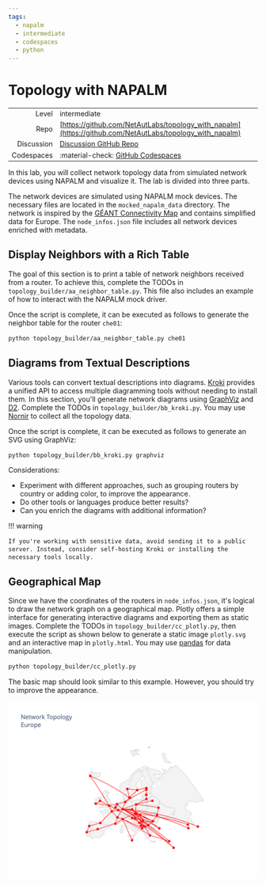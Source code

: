 ```yaml
---
tags:
  - napalm
  - intermediate
  - codespaces
  - python
---
```


# Topology with NAPALM


|             |                                                                                                          |
| ----------: | :--------------------------------------------------------------------------------------------------------|
| Level       | intermediate                                                                                             |
| Repo        | [https://github.com/NetAutLabs/topology_with_napalm](https://github.com/NetAutLabs/topology_with_napalm) |
| Discussion  | [Discussion GitHub Repo](https://github.com/NetAutLabs/topology_with_napalm/discussions)                 |
| Codespaces  | :material-check: [GitHub Codespaces](https://codespaces.new/NetAutLabs/topology_with_napalm)             |


In this lab, you will collect network topology data from simulated network devices using NAPALM and visualize it. The lab is divided into three parts.

The network devices are simulated using NAPALM mock devices. The necessary files are located in the `mocked_napalm_data` directory. The network is inspired by the [GÉANT Connectivity Map](https://map.geant.org/) and contains simplified data for Europe. The `node_infos.json` file includes all network devices enriched with metadata.

## Display Neighbors with a Rich Table

The goal of this section is to print a table of network neighbors received from a router. To achieve this, complete the TODOs in `topology_builder/aa_neighbor_table.py`. This file also includes an example of how to interact with the NAPALM mock driver.

Once the script is complete, it can be executed as follows to generate the neighbor table for the router `che01`:

```bash
python topology_builder/aa_neighbor_table.py che01
```

## Diagrams from Textual Descriptions

Various tools can convert textual descriptions into diagrams. [Kroki](https://kroki.io/) provides a unified API to access multiple diagramming tools without needing to install them. In this section, you'll generate network diagrams using [GraphViz](https://www.graphviz.org/) and [D2](https://github.com/terrastruct/d2). Complete the TODOs in `topology_builder/bb_kroki.py`. You may use [Nornir](https://nornir.readthedocs.io/en/stable/index.html) to collect all the topology data.

Once the script is complete, it can be executed as follows to generate an SVG using GraphViz:

```bash
python topology_builder/bb_kroki.py graphviz
```

Considerations:

- Experiment with different approaches, such as grouping routers by country or adding color, to improve the appearance.
- Do other tools or languages produce better results?
- Can you enrich the diagrams with additional information?

!!! warning


    If you're working with sensitive data, avoid sending it to a public server. Instead, consider self-hosting Kroki or installing the necessary tools locally.


## Geographical Map

Since we have the coordinates of the routers in `node_infos.json`, it's logical to draw the network graph on a geographical map. Plotly offers a simple interface for generating interactive diagrams and exporting them as static images. Complete the TODOs in `topology_builder/cc_plotly.py`, then execute the script as shown below to generate a static image `plotly.svg` and an interactive map in `plotly.html`. You may use [pandas](https://pandas.pydata.org/) for data manipulation.

```bash
python topology_builder/cc_plotly.py
```

The basic map should look similar to this example. However, you should try to improve the appearance.

![geo map with plotly](imgs/plotly.svg)


